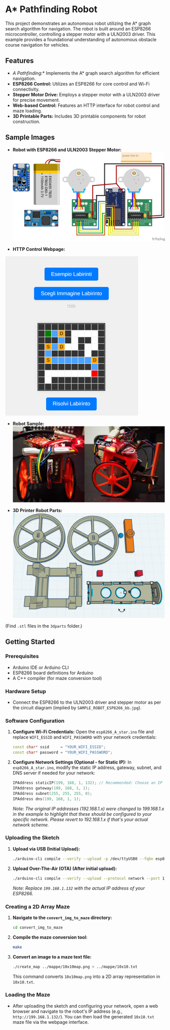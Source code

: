 # A* Pathfinding Robot

This project demonstrates an autonomous robot utilizing the A* graph search algorithm for navigation. The robot is built around an ESP8266 microcontroller, controlling a stepper motor with a ULN2003 driver. This example provides a foundational understanding of autonomous obstacle course navigation for vehicles.

## Features

* **A* Pathfinding:** Implements the A* graph search algorithm for efficient navigation.
* **ESP8266 Control:** Utilizes an ESP8266 for core control and Wi-Fi connectivity.
* **Stepper Motor Drive:** Employs a stepper motor with a ULN2003 driver for precise movement.
* **Web-based Control:** Features an HTTP interface for robot control and maze loading.
* **3D Printable Parts:** Includes 3D printable components for robot construction.

## Sample Images

* **Robot with ESP8266 and ULN2003 Stepper Motor:**
![Sample Robot ESP8266 BB](./img/SAMPLE_ROBOT_ESP8266_bb.jpg)

* **HTTP Control Webpage:**

![Webpage Interface](./img/webpage.png)

* **Robot Sample:**
![Robot Sample](./img/robot_sample.png)

* **3D Printer Robot Parts:**
![3D Print Part Bot](./img/3dprint_part_bot.png)

(Find `.stl` files in the `3dparts` folder.)

## Getting Started

### Prerequisites

* Arduino IDE or Arduino CLI
* ESP8266 board definitions for Arduino
* A C++ compiler (for maze conversion tool)

### Hardware Setup

* Connect the ESP8266 to the ULN2003 driver and stepper motor as per the circuit diagram (implied by `SAMPLE_ROBOT_ESP8266_bb.jpg`).

### Software Configuration

1.  **Configure Wi-Fi Credentials:**
    Open the `esp8266_A_star.ino` file and replace `WIFI_ESSID` and `WIFI_PASSWORD` with your network credentials:

    ```c++
    const char* ssid     = "YOUR_WIFI_ESSID";
    const char* password = "YOUR_WIFI_PASSWORD";
    ```

2.  **Configure Network Settings (Optional - for Static IP):**
    In `esp8266_A_star.ino`, modify the static IP address, gateway, subnet, and DNS server if needed for your network:

    ```c++
    IPAddress staticIP(199, 168, 1, 132); // Recommended: Choose an IP outside your DHCP range
    IPAddress gateway(199, 168, 1, 1);
    IPAddress subnet(255, 255, 255, 0);
    IPAddress dns(199, 168, 1, 1);
    ```
    *Note: The original IP addresses (192.168.1.x) were changed to 199.168.1.x in the example to highlight that these should be configured to your specific network. Please revert to 192.168.1.x if that's your actual network scheme.*

### Uploading the Sketch

1.  **Upload via USB (Initial Upload):**

    ```bash
    ./arduino-cli compile --verify --upload -p /dev/ttyUSB0 --fqbn esp8266:esp8266:nodemcu Arduino/arduino-esp8266/ -v
    ```

2.  **Upload Over-The-Air (OTA) (After initial upload):**

    ```bash
    ./arduino-cli compile --verify --upload --protocol network --port 199.168.1.132 --fqbn esp8266:esp8266:nodemcu Arduino/arduino-esp8266/ -v
    ```
    *Note: Replace `199.168.1.132` with the actual IP address of your ESP8266.*

### Creating a 2D Array Maze

1.  **Navigate to the `convert_img_to_maze` directory:**

    ```bash
    cd convert_img_to_maze
    ```

2.  **Compile the maze conversion tool:**

    ```bash
    make
    ```

3.  **Convert an image to a maze text file:**

    ```bash
    ./create_map ../mappe/10x10map.png > ../mappe/10x10.txt
    ```
    This command converts `10x10map.png` into a 2D array representation in `10x10.txt`.

### Loading the Maze

* After uploading the sketch and configuring your network, open a web browser and navigate to the robot's IP address (e.g., `http://199.168.1.132/`). You can then load the generated `10x10.txt` maze file via the webpage interface.
